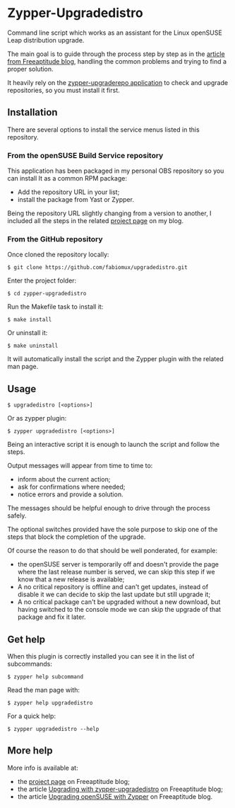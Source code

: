 # Zypper-Upgradedistro

Command line script which works as an assistant for the Linux openSUSE Leap distribution upgrade.

The main goal is to guide through the process step by step as in the [article from Freeaptitude blog][upgrading_with_zypper],
handling the common problems and trying to find a proper solution.

It heavily rely on the [zypper-upgraderepo application][zypper_upgraderepo] to check and upgrade repositories,
so you must install it first.

## Installation

There are several options to install the service menus listed in this repository.

### From the openSUSE Build Service repository

This application has been packaged in my personal OBS repository so you can install It
as a common RPM package:
- Add the repository URL in your list;
- install the package from Yast or Zypper.

Being the repository URL slightly changing from a version to another, I included all the steps
in the related [project page][project_page] on my blog.

### From the GitHub repository

Once cloned the repository locally:
```shell
$ git clone https://github.com/fabiomux/upgradedistro.git
```

Enter the project folder:
```shell
$ cd zypper-upgradedistro
```

Run the Makefile task to install it:
```shell
$ make install
```

Or uninstall it:
```shell
$ make uninstall
```

It will automatically install the script and the Zypper plugin with the related man page.

## Usage

```shell
$ upgradedistro [<options>]
```

Or as zypper plugin:
```shell
$ zypper upgradedistro [<options>]
```

Being an interactive script it is enough to launch the script and follow the steps.

Output messages will appear from time to time to:
- inform about the current action;
- ask for confirmations where needed;
- notice errors and provide a solution.

The messages should be helpful enough to drive through the process safely.

The optional switches provided have the sole purpose to skip one of the steps that
block the completion of the upgrade.

Of course the reason to do that should be well ponderated, for example:
- the openSUSE server is temporarily off and doesn't provide the page where the last
  release number is served, we can skip this step if we know that a new release is available;
- A no critical repository is offline and can't get updates, instead of disable it we can decide
  to skip the last update but still upgrade it;
- A no critical package can't be upgraded without a new download, but having switched to
  the console mode we can skip the upgrade of that package and fix it later.

## Get help

When this plugin is correctly installed you can see it in the list of subcommands:
```shell
$ zypper help subcommand
```

Read the man page with:
```shell
$ zypper help upgradedistro
```

For a quick help:
```shell
$ zypper upgradedistro --help
```

## More help

More info is available at:
- the [project page][project_page] on Freeaptitude blog;
- the article [Upgrading with zypper-upgradedistro][upgrading_with_zypper_upgradedistro] on Freeaptitude blog;
- the article [Upgrading openSUSE with Zypper][upgrading_with_zypper] on Freeaptitude blog.


[upgrading_with_zypper_upgradedistro]: https://freeaptitude.altervista.org/articles/upgrading-opensuse-leap-with-zypper-upgradedistro.html "Upgrading openSUSE with Zypper-Upgradedistro"
[upgrading_with_zypper]: https://freeaptitude.altervista.org/articles/upgrading-opensuse-with-zypper.html "Upgrading openSUSE with Zypper"
[zypper_upgraderepo]: https://github.com/fabiomux/zypper-upgraderepo "Github page of the zypper-upgraderepo project"
[project_page]: https://freeaptitude.altervista.org/projects/zypper-upgradedistro.html "Zypper-Upgraderepo project page"

